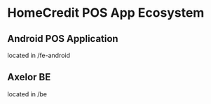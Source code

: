 # HomeCredit POS App Ecosystem

## Android POS Application
located in /fe-android

## Axelor BE 
located in /be
